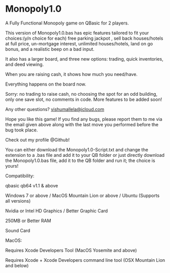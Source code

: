 # Monopoly1.0
A Fully Functional Monopoly game on QBasic for 2 players.

This version of Monopoly1.0.bas has epic features tailored to fit your choices:(y/n choice for each) free parking jackpot , sell back houses/hotels at full price,  un-mortgage interest, unlimited houses/hotels, land on go bonus, and a realistic beep on a bad input.

It also has a larger board, and three new options: trading, quick inventories, and deed viewing.

When you are raising cash, it shows how much you need/have.

Everything happens on the board now.

Sorry: no trading to raise cash, no choosing the spot for an odd building, only one save slot, no comments in code. More features to be added soon!

Any other questions? vishumallela@icloud.com

Hope you like this game! If you find any bugs, please report them to me via the email given above along with the last move you performed before the bug took place.

Check out my profile @Github!

You can either download the Monopoly1.0-Script.txt and change the extension to a .bas file and add it to your QB folder or just directly download the Monopoly1.0.bas file, add it to the QB folder and run it; the choice is yours!

Compatibility:

qbasic qb64 v1.1 & above

Windows 7 or above / MacOS Mountain Lion or above / Ubuntu (Supports all versions)

Nvidia or Intel HD Graphics / Better Graphic Card

250MB or Better RAM

Sound Card

MacOS:

Requires Xcode Developers Tool (MacOS Yosemite and above)

Requires Xcode + Xcode Developers command line tool (OSX Mountain Lion and below)
